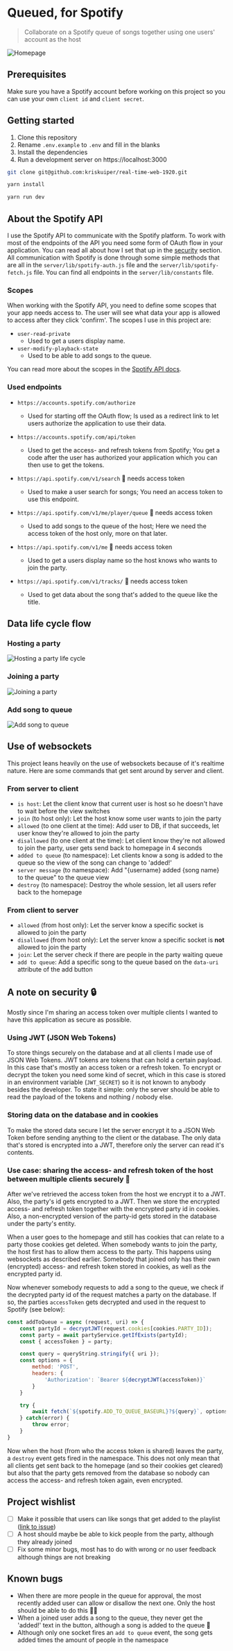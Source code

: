 # Queued, for Spotify
> Collaborate on a Spotify queue of songs together using one users' account as the host

![Homepage](assets/queued-homepage.png)

## Prerequisites
Make sure you have a Spotify account before working on this project so you can use your own `client id` and `client secret`.

## Getting started
1. Clone this repository
2. Rename `.env.example` to `.env` and fill in the blanks
3. Install the dependencies
4. Run a development server on https://localhost:3000

```bash
git clone git@github.com:kriskuiper/real-time-web-1920.git

yarn install

yarn run dev
```

## About the Spotify API
I use the Spotify API to communicate with the Spotify platform. To work with most of the endpoints of the API you need some form of OAuth flow in your application. You can read all about how I set that up in the [security](#security) section. All communication with Spotify is done through some simple methods that are all in the `server/lib/spotify-auth.js` file and the `server/lib/spotify-fetch.js` file. You can find all endpoints in the `server/lib/constants` file.

### Scopes
When working with the Spotify API, you need to define some scopes that your app needs access to. The user will see what data your app is allowed to access after they click 'confirm'. The scopes I use in this project are:
- `user-read-private`
	- Used to get a users display name.
- `user-modify-playback-state`
	- Used to be able to add songs to the queue.

You can read more about the scopes in the [Spotify API docs](https://developer.spotify.com/documentation/general/guides/scopes/).

### Used endpoints
- `https://accounts.spotify.com/authorize`
	- Used for starting off the OAuth flow; Is used as a redirect link to let users authorize the application to use their data.

- `https://accounts.spotify.com/api/token`
	- Used to get the access- and refresh tokens from Spotify; You get a code after the user has authorized your application which you can then use to get the tokens.

- `https://api.spotify.com/v1/search` :key: needs access token
	- Used to make a user search for songs; You need an access token to use this endpoint.

- `https://api.spotify.com/v1/me/player/queue` :key: needs access token
	- Used to add songs to the queue of the host; Here we need the access token of the host only, more on that later.

- `https://api.spotify.com/v1/me` :key: needs access token
	- Used to get a users display name so the host knows who wants to join the party.

- `https://api.spotify.com/v1/tracks/` :key: needs access token
	- Used to get data about the song that's added to the queue like the title.

## Data life cycle flow
### Hosting a party
![Hosting a party life cycle](assets/hosting-a-party.png)

### Joining a party
![Joining a party](assets/joining-a-party.png)

### Add song to queue
![Add song to queue](assets/add-song-to-queue.png)

## Use of websockets
This project leans heavily on the use of websockets because of it's realtime nature. Here are some commands that get sent around by server and client.

### From server to client
- `is host`: Let the client know that current user is host so he doesn't have to wait before the view switches
- `join` (to host only): Let the host know some user wants to join the party
- `allowed` (to one client at the time): Add user to DB, if that succeeds, let user know they're allowed to join the party
- `disallowed` (to one client at the time): Let client know they're not allowed to join the party, user gets send back to homepage in 4 seconds
- `added to queue` (to namespace): Let clients know a song is added to the queue so the view of the song can change to 'added!'
- `server message` (to namespace): Add "{username} added {song name} to the queue" to the queue view
- `destroy` (to namespace): Destroy the whole session, let all users refer back to the homepage

### From client to server
- `allowed` (from host only): Let the server know a specific socket is allowed to join the party
- `disallowed` (from host only): Let the server know a specific socket is **not** allowed to join the party
- `join`: Let the server check if there are people in the party waiting queue
- `add to queue`: Add a specific song to the queue based on the `data-uri` attribute of the add button

## A note on security :lock:
Mostly since I'm sharing an access token over multiple clients I wanted to have this application as secure as possible.

### Using JWT (JSON Web Tokens)
To store things securely on the database and at all clients I made use of JSON Web Tokens. JWT tokens are tokens that can hold a certain payload. In this case that's mostly an access token or a refresh token. To encrypt or decrypt the token you need some kind of secret, which in this case is stored in an environment variable (`JWT_SECRET`) so it is not known to anybody besides the developer. To state it simple: only the server should be able to read the payload of the tokens and nothing / nobody else.

### Storing data on the database and in cookies
To make the stored data secure I let the server encrypt it to a JSON Web Token before sending anything to the client or the database. The only data that's stored is encrypted into a JWT, therefore only the server can read it's contents.

### Use case: sharing the access- and refresh token of the host between multiple clients securely :hammer:
After we've retrieved the access token from the host we encrypt it to a JWT. Also, the party's id gets encrypted to a JWT. Then we store the encrypted access- and refresh token together with the encrypted party id in cookies. Also, a non-encrypted version of the party-id gets stored in the database under the party's entity.

When a user goes to the homepage and still has cookies that can relate to a party those cookies get deleted. When somebody wants to join the party, the host first has to allow them access to the party. This happens using websockets as described earlier. Somebody that joined only has their own (encrypted) access- and refresh token stored in cookies, as well as the encrypted party id.

Now whenever somebody requests to add a song to the queue, we check if the decrypted party id of the request matches a party on the database. If so, the parties `accessToken` gets decrypted and used in the request to Spotify (see below):

```js
const addToQueue = async (request, uri) => {
	const partyId = decryptJWT(request.cookies[cookies.PARTY_ID]);
	const party = await partyService.getIfExists(partyId);
	const { accessToken } = party;

	const query = queryString.stringify({ uri });
	const options = {
		method: 'POST',
		headers: {
			'Authorization': `Bearer ${decryptJWT(accessToken)}`
		}
	}

	try {
		await fetch(`${spotify.ADD_TO_QUEUE_BASEURL}?${query}`, options);
	} catch(error) {
		throw error;
	}
}
```

Now when the host (from who the access token is shared) leaves the party, a `destroy` event gets fired in the namespace. This does not only mean that all clients get sent back to the homepage (and so their cookies get cleared) but also that the party gets removed from the database so nobody can access the access- and refresh token again, even encrypted.

## Project wishlist
- [ ] Make it possible that users can like songs that get added to the playlist ([link to issue](https://github.com/kriskuiper/real-time-web-1920/issues/15))
- [ ] A host should maybe be able to kick people from the party, although they already joined
- [ ] Fix some minor bugs, most has to do with wrong or no user feedback although things are not breaking

## Known bugs
- When there are more people in the queue for approval, the most recently added user can allow or disallow the next one. Only the host should be able to do this :man_shrugging:
- When a joined user adds a song to the queue, they never get the 'added!' text in the button, although a song is added to the queue :exploding_head:
- Although only one socket fires an `add to queue` event, the song gets added times the amount of people in the namespace

